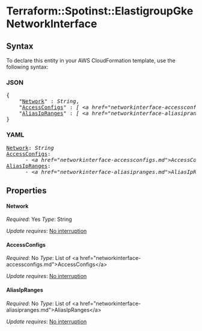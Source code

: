 # Terraform::Spotinst::ElastigroupGke NetworkInterface

## Syntax

To declare this entity in your AWS CloudFormation template, use the following syntax:

### JSON

<pre>
{
    "<a href="#network" title="Network">Network</a>" : <i>String</i>,
    "<a href="#accessconfigs" title="AccessConfigs">AccessConfigs</a>" : <i>[ &lt;a href=&#34;networkinterface-accessconfigs.md&#34;&gt;AccessConfigs&lt;/a&gt;, ... ]</i>,
    "<a href="#aliasipranges" title="AliasIpRanges">AliasIpRanges</a>" : <i>[ &lt;a href=&#34;networkinterface-aliasipranges.md&#34;&gt;AliasIpRanges&lt;/a&gt;, ... ]</i>
}
</pre>

### YAML

<pre>
<a href="#network" title="Network">Network</a>: <i>String</i>
<a href="#accessconfigs" title="AccessConfigs">AccessConfigs</a>: <i>
      - &lt;a href=&#34;networkinterface-accessconfigs.md&#34;&gt;AccessConfigs&lt;/a&gt;</i>
<a href="#aliasipranges" title="AliasIpRanges">AliasIpRanges</a>: <i>
      - &lt;a href=&#34;networkinterface-aliasipranges.md&#34;&gt;AliasIpRanges&lt;/a&gt;</i>
</pre>

## Properties

#### Network

_Required_: Yes
_Type_: String

_Update requires_: [No interruption](https://docs.aws.amazon.com/AWSCloudFormation/latest/UserGuide/using-cfn-updating-stacks-update-behaviors.html#update-no-interrupt)

#### AccessConfigs

_Required_: No
_Type_: List of &lt;a href=&#34;networkinterface-accessconfigs.md&#34;&gt;AccessConfigs&lt;/a&gt;

_Update requires_: [No interruption](https://docs.aws.amazon.com/AWSCloudFormation/latest/UserGuide/using-cfn-updating-stacks-update-behaviors.html#update-no-interrupt)

#### AliasIpRanges

_Required_: No
_Type_: List of &lt;a href=&#34;networkinterface-aliasipranges.md&#34;&gt;AliasIpRanges&lt;/a&gt;

_Update requires_: [No interruption](https://docs.aws.amazon.com/AWSCloudFormation/latest/UserGuide/using-cfn-updating-stacks-update-behaviors.html#update-no-interrupt)

